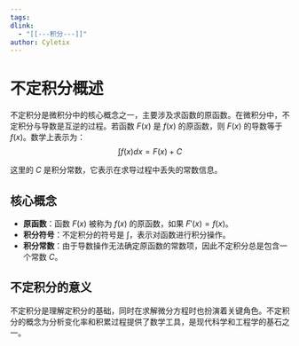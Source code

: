 ```yaml
---
tags: 
dlink:
  - "[[---积分---]]"
author: Cyletix
---
```

# 不定积分概述

不定积分是微积分中的核心概念之一，主要涉及求函数的原函数。在微积分中，不定积分与导数是互逆的过程。若函数 $F(x)$ 是 $f(x)$ 的原函数，则 $F(x)$ 的导数等于 $f(x)$。数学上表示为：
$$∫f(x)dx=F(x)+C$$

这里的 $C$ 是积分常数，它表示在求导过程中丢失的常数信息。

## 核心概念

- **原函数**：函数 $F(x)$ 被称为 $f(x)$ 的原函数，如果 $F'(x) = f(x)$。
- **积分符号**：不定积分的符号是 $\int$，表示对函数进行积分操作。
- **积分常数**：由于导数操作无法确定原函数的常数项，因此不定积分总是包含一个常数 $C$。

## 不定积分的意义

不定积分是理解定积分的基础，同时在求解微分方程时也扮演着关键角色。不定积分的概念为分析变化率和积累过程提供了数学工具，是现代科学和工程学的基石之一。